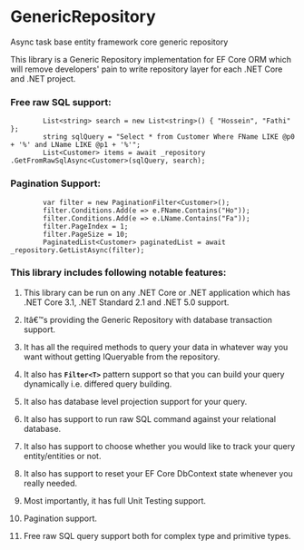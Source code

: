 # GenericRepository
Async task base entity framework core generic repository

This library is a Generic Repository implementation for EF Core ORM which will remove developers' pain to write repository layer for each .NET Core and .NET project.


### Free raw SQL support:
            List<string> search = new List<string>() { "Hossein", "Fathi" };
            string sqlQuery = "Select * from Customer Where FName LIKE @p0 + '%' and LName LIKE @p1 + '%'";
            List<Customer> items = await _repository .GetFromRawSqlAsync<Customer>(sqlQuery, search);

### Pagination Support:
            var filter = new PaginationFilter<Customer>();
            filter.Conditions.Add(e => e.FName.Contains("Ho"));
            filter.Conditions.Add(e => e.LName.Contains("Fa"));
            filter.PageIndex = 1;
            filter.PageSize = 10;
            PaginatedList<Customer> paginatedList = await _repository.GetListAsync(filter);


            
### This library includes following notable features:

1. This library can be run on any .NET Core or .NET application which has .NET Core 3.1, .NET Standard 2.1 and .NET 5.0 support.

2. Itâ€™s providing the Generic Repository with database transaction support.

3. It has all the required methods to query your data in whatever way you want without getting IQueryable<T> from the repository.

4. It also has **`Filter<T>`** pattern support so that you can build your query dynamically i.e. differed query building.

5. It also has database level projection support for your query.

6. It also has support to run raw SQL command against your relational database.

7. It also has support to choose whether you would like to track your query entity/entities or not.

8. It also has support to reset your EF Core DbContext state whenever you really needed.

9. Most importantly, it has full Unit Testing support.

11. Pagination support.

13. Free raw SQL query support both for complex type and primitive types.
